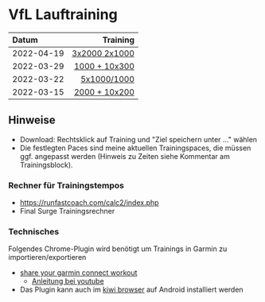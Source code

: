 # VfL Lauftraining


|  Datum      |                   Training  |
|:------------|-----------------------------:|
| 2022-04-19  | [3x2000 2x1000](https://raw.githubusercontent.com/joemat/vfl-running/main/trainings/3x2000-2x1000.json) 
| 2022-03-29  | [1000 + 10x300](https://raw.githubusercontent.com/joemat/vfl-running/main/trainings/1000-10x300.json)
| 2022-03-22  | [5x1000/1000](https://raw.githubusercontent.com/joemat/vfl-running/main/trainings/5x1000-1000.json)
| 2022-03-15  | [2000 + 10x200](https://raw.githubusercontent.com/joemat/vfl-running/main/trainings/2000-10x200.json)


## Hinweise 

* Download: Rechtsklick auf Training und "Ziel speichern unter ..." wählen
* Die festlegten Paces sind meine aktuellen Trainingspaces, die müssen ggf. angepasst werden (Hinweis zu Zeiten siehe Kommentar am Trainingsblock).

### Rechner für Trainingstempos

* https://runfastcoach.com/calc2/index.php
* Final Surge Trainingsrechner

### Technisches

Folgendes Chrome-Plugin wird benötigt um Trainings in Garmin zu importieren/exportieren

* [share your garmin connect workout](https://chrome.google.com/webstore/detail/share-your-garmin-connect/kdpolhnlnkengkmfncjdbfdehglepmff?hl=de)
   * [Anleitung bei youtube](https://www.youtube.com/watch?v=WGCTheNxoqo)
* Das Plugin kann auch im  [kiwi browser](https://kiwibrowser.com/) auf Android installiert werden

